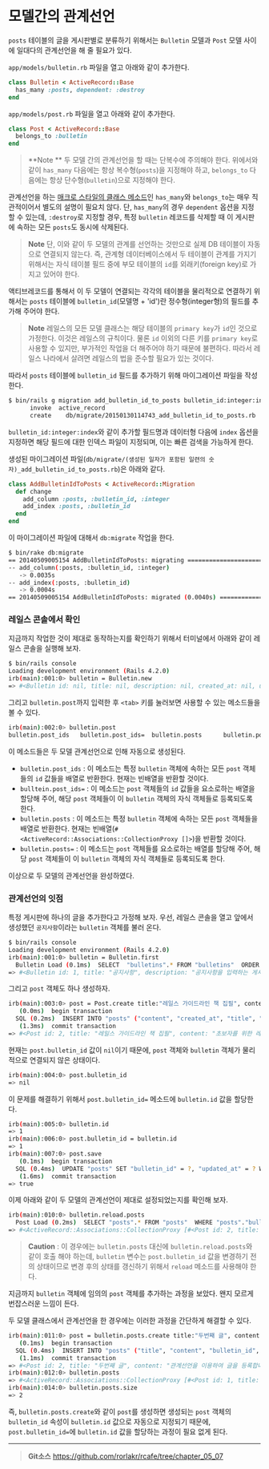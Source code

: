 # 모델간의 관계선언

`posts` 테이블의 글을 게시판별로 분류하기 위해서는 `Bulletin` 모델과 `Post` 모델 사이에 일대다의 관계선언을 해 줄 필요가 있다.

`app/models/bulletin.rb` 파일을 열고 아래와 같이 추가한다.

```ruby
class Bulletin < ActiveRecord::Base
  has_many :posts, dependent: :destroy
end
```

`app/models/post.rb` 파일을 열고 아래와 같이 추가한다.

```ruby
class Post < ActiveRecord::Base
  belongs_to :bulletin
end
```

> **Note ** 두 모델 간의 관계선언을 할 때는 단복수에 주의해야 한다. 위에서와같이 `has_many` 다음에는 항상 복수형(`posts`)을 지정해야 하고, `belongs_to` 다음에는 항상 단수형(`bulletin`)으로 지정해야 한다.

관계선언을 하는 [매크로 스타일의 클래스 메소드](http://stackoverflow.com/a/926655)인 `has_many`와 `belongs_to`는 매우 직관적이어서 별도의 설명이 필요치 않다. 단, `has_many`의 경우 `dependent` 옵션을 지정할 수 있는데, `:destroy`로 지정할 경우, 특정 `bulletin` 레코드를 삭제할 때 이 게시판에 속하는 모든 `posts`도 동시에 삭제된다.

> **Note** 단, 이와 같이 두 모델의 관계를 선언하는 것만으로 실제 DB 테이블이 자동으로 연결되지 않는다. 즉, 관계형 데이터베이스에서 두 테이블이 관계를 가지기 위해서는 자식 테이블 필드 중에 부모 테이블의 `id`를 외래키(foreign key)로 가지고 있어야 한다.

액티브레코드를 통해서 이 두 모델이  연결되는 각각의 테이블을 물리적으로 연결하기 위해서는 `posts` 테이블에 `bulletin_id`(모델명 + 'id')란 정수형(integer형)의 필드를 추가해 주어야 한다.

> **Note** 레일스의 모든 모델 클래스는 해당 테이블의 `primary key`가 `id`인 것으로 가정한다. 이것은 레일스의 규칙이다. 물론 `id` 이외의 다른 키를 `primary key`로 사용할 수 있지만, 부가적인 작업을 더 해주어야 하기 때문에 불편하다. 따라서 레일스 나라에서 살려면 레일스의 법을 준수할 필요가 있는 것이다.

따라서 `posts` 테이블에 `bulletin_id` 필드를 추가하기 위해 마이그레이션 파일을 작성한다.

```bash
$ bin/rails g migration add_bulletin_id_to_posts bulletin_id:integer:index
      invoke  active_record
      create    db/migrate/20150130114743_add_bulletin_id_to_posts.rb
```

`bulletin_id:integer:index`와 같이 추가할 필드명과 데이터형 다음에 `index` 옵션을 지정하면 해당 필드에 대한 인덱스 파일이 지정되며, 이는 빠른 검색을 가능하게 한다.

생성된 마이그레이션 파일(`db/migrate/(생성된 일자가 포함된 일련의 숫자)_add_bulletin_id_to_posts.rb`)은 아래와 같다.

```ruby
class AddBulletinIdToPosts < ActiveRecord::Migration
  def change
    add_column :posts, :bulletin_id, :integer
    add_index :posts, :bulletin_id
  end
end
```

이 마이그레이션 파일에 대해서 `db:migrate` 작업을 한다.

```bash
$ bin/rake db:migrate
== 20140509005154 AddBulletinIdToPosts: migrating =============================
-- add_column(:posts, :bulletin_id, :integer)
   -> 0.0035s
-- add_index(:posts, :bulletin_id)
   -> 0.0004s
== 20140509005154 AddBulletinIdToPosts: migrated (0.0040s) ====================
```

### 레일스 콘솔에서 확인

지금까지 작업한 것이 제대로 동작하는지를 확인하기 위해서 터미널에서 아래와 같이 레일스 콘솔을 실행해 보자.

```bash
$ bin/rails console
Loading development environment (Rails 4.2.0)
irb(main):001:0> bulletin = Bulletin.new
=> #<Bulletin id: nil, title: nil, description: nil, created_at: nil, updated_at: nil>
```

그리고 `bulletin.post`까지 입력한 후 `<tab>` 키를 눌러보면 사용할 수 있는 메소드들을 볼 수 있다.

```bash
irb(main):002:0> bulletin.post
bulletin.post_ids   bulletin.post_ids=  bulletin.posts      bulletin.posts=
```

이 메소드들은 두 모델 관계선언으로 인해 자동으로 생성된다.

* `bulletin.post_ids` : 이 메소드는 특정 `bulletin` 객체에 속하는 모든 `post` 객체들의 `id` 값들을 배열로 반환한다. 현재는 빈배열을 반환할 것이다.
* `bulltein.post_ids=` : 이 메소드는 `post` 객체들의 `id` 값들을 요소로하는 배열을 할당해 주어, 해당 `post` 객체들이 이 `bulletin` 객체의 자식 객체들로 등록되도록 한다.
* `bulletin.posts` : 이 메소드는 특정 `bulletin` 객체에 속하는 모든 `post` 객체들을 배열로 반환한다. 현재는 빈배열(`#<ActiveRecord::Associations::CollectionProxy []>`)을 반환할 것이다.
* `bulletin.posts=` : 이 메소드는 `post` 객체들를 요소로하는 배열를 할당해 주어, 해당 `post` 객체들이 이 `bulletin` 객체의 자식 객체들로 등록되도록 한다.

이상으로 두 모델의 관계선언을 완성하였다.

### 관계선언의 잇점

특정 게시판에 하나의 글을 추가한다고 가정해 보자. 우선, 레일스 콘솔을 열고 앞에서 생성했던 `공지사항`이라는 `bulletin` 객체를 불러 온다. 

```bash
$ bin/rails console
Loading development environment (Rails 4.2.0)
irb(main):001:0> bulletin = Bulletin.first
  Bulletin Load (0.1ms)  SELECT  "bulletins".* FROM "bulletins"  ORDER BY "bulletins"."id" ASC LIMIT 1
=> #<Bulletin id: 1, title: "공지사항", description: "공지사항을 입력하는 게시판입니다. ", created_at: "2015-01-30 10:55:47", updated_at: "2015-01-30 10:55:47">
```

그리고 `post` 객체도 하나 생성하자.

```bash
irb(main):003:0> post = Post.create title:"레일스 가이드라인 책 집필", content:"초보자를 위한 레일스"
   (0.0ms)  begin transaction
  SQL (0.2ms)  INSERT INTO "posts" ("content", "created_at", "title", "updated_at") VALUES (?, ?, ?, ?)  [["content", "초보자를 위한 레일스 가이드라인"], ["created_at", "2014-05-04 09:06:54.879852"], ["title", "레일스 가이드라인 책 집필"], ["updated_at", "2014-05-04 09:06:54.879852"]]
   (1.3ms)  commit transaction
=> #<Post id: 2, title: "레일스 가이드라인 책 집필", content: "초보자를 위한 레일스 가이드라인", created_at: "2014-05-04 09:06:54", updated_at: "2014-05-04 09:06:54", bulletin_id: nil>
```

현재는 `post.bulletin_id` 값이 `nil`이기 때문에,
`post` 객체와 `bulletin` 객체가 물리적으로 연결되지 않은 상태이다.

```bash
irb(main):004:0> post.bulletin_id
=> nil
```

이 문제를 해결하기 위해서 `post.bulletin_id=` 메소드에 `bulletin.id` 값을 할당한다.

```bash
irb(main):005:0> bulletin.id
=> 1
irb(main):006:0> post.bulletin_id = bulletin.id
=> 1
irb(main):007:0> post.save
   (0.1ms)  begin transaction
  SQL (0.4ms)  UPDATE "posts" SET "bulletin_id" = ?, "updated_at" = ? WHERE "posts"."id" = ?  [["bulletin_id", 1], ["updated_at", "2015-01-30 11:59:53.609051"], ["id", 1]]
   (1.6ms)  commit transaction
=> true
```

이제 아래와 같이 두 모델의 관계선언이 제대로 설정되었는지를 확인해 보자.

```bash
irb(main):010:0> bulletin.reload.posts
  Post Load (0.2ms)  SELECT "posts".* FROM "posts"  WHERE "posts"."bulletin_id" = ?  [["bulletin_id", 4]]
=> #<ActiveRecord::Associations::CollectionProxy [#<Post id: 2, title: "레일스 가이드라인 책 집필", content: "초보자를 위한 레일스 가이드라인", created_at: "2014-05-04 09:06:54", updated_at: "2014-05-04 09:08:18", bulletin_id: 4>]>
```

> **Caution** : 이 경우에는 `bulletin.posts` 대신에 `bulletin.reload.posts`와 같이 호출 해야 하는데, `bulletin` 변수는 `post.bulletin_id` 값을 변경하기 전의 상태이므로 변경 후의 상태를 갱신하기 위해서 `reload` 메소드를 사용해야 한다.

지금까지 `bulletin` 객체에 임의의 `post` 객체를 추가하는 과정을 보았다. 왠지 모르게 번잡스러운 느낌이 든다.

두 모델 클래스에서 관계선언을 한 경우에는 이러한 과정을 간단하게 해결할 수 있다.

```bash
irb(main):011:0> post = bulletin.posts.create title:"두번째 글", content: "관계선언을 이용하여 글을 등록합니다"
   (0.1ms)  begin transaction
  SQL (0.4ms)  INSERT INTO "posts" ("title", "content", "bulletin_id", "created_at", "updated_at") VALUES (?, ?, ?, ?, ?)  [["title", "두번째 글"], ["content", "관계선언을 이용하여 글을 등록합니다"], ["bulletin_id", 1], ["created_at", "2015-01-30 12:09:29.648254"], ["updated_at", "2015-01-30 12:09:29.648254"]]
   (1.1ms)  commit transaction
=> #<Post id: 2, title: "두번째 글", content: "관계선언을 이용하여 글을 등록합니다", created_at: "2015-01-30 12:09:29", updated_at: "2015-01-30 12:09:29", bulletin_id: 1>
irb(main):012:0> bulletin.posts
=> #<ActiveRecord::Associations::CollectionProxy [#<Post id: 1, title: "레일스 가이드라인 책 집필", content: "초보자를 위한 레일스", created_at: "2015-01-30 11:54:26", updated_at: "2015-01-30 11:59:53", bulletin_id: 1>, #<Post id: 2, title: "두번째 글", content: "관계선언을 이용하여 글을 등록합니다", created_at: "2015-01-30 12:09:29", updated_at: "2015-01-30 12:09:29", bulletin_id: 1>]>
irb(main):014:0> bulletin.posts.size
=> 2
```

즉, `bulletin.posts.create`와 같이 `post`를 생성하면 생성되는 `post` 객체의 `bulletin_id` 속성이 `bulletin.id` 값으로 자동으로 지정되기 때문에, `post.bulletin_id=`에 `bulletin.id` 값을 할당하는 과정이 필요 없게 된다.


---
> **Git소스** https://github.com/rorlakr/rcafe/tree/chapter_05_07
